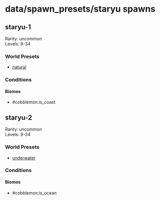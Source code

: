 # data/spawn_presets/staryu spawns  
  
## staryu-1  
Rarity: uncommon  
Levels: 9-34  
  
### World Presets  
* [natural](/data/world_presets/natural.md)  
  
### Conditions  
  
#### Biomes  
  * #cobblemon:is_coast
  
  
## staryu-2  
Rarity: uncommon  
Levels: 9-34  
  
### World Presets  
* [underwater](/data/world_presets/underwater.md)  
  
### Conditions  
  
#### Biomes  
  * #cobblemon:is_ocean
  

